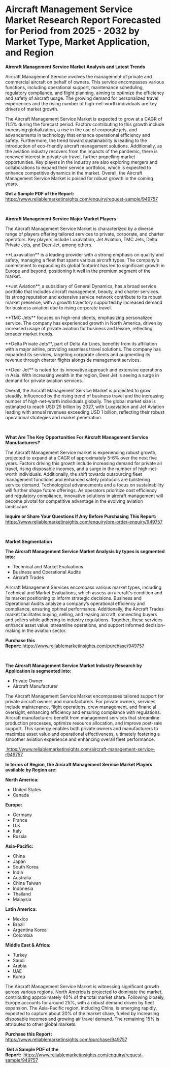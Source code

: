 <p><h1>Aircraft Management Service Market Research Report Forecasted for Period from 2025 -  2032 by Market Type, Market Application, and Region</h1></p><p><strong>Aircraft Management Service Market Analysis and Latest Trends</strong></p>
<p><p>Aircraft Management Service involves the management of private and commercial aircraft on behalf of owners. This service encompasses various functions, including operational support, maintenance scheduling, regulatory compliance, and flight planning, aiming to optimize the efficiency and safety of aircraft usage. The growing demand for personalized travel experiences and the rising number of high-net-worth individuals are key drivers of market growth.</p><p>The Aircraft Management Service Market is expected to grow at a CAGR of 11.5% during the forecast period. Factors contributing to this growth include increasing globalization, a rise in the use of corporate jets, and advancements in technology that enhance operational efficiency and safety. Furthermore, the trend toward sustainability is leading to the introduction of eco-friendly aircraft management solutions. Additionally, as the aviation industry recovers from the impacts of the pandemic, there is renewed interest in private air travel, further propelling market opportunities. Key players in the industry are also exploring mergers and collaborations to expand their service portfolios, which is expected to enhance competitive dynamics in the market. Overall, the Aircraft Management Service Market is poised for robust growth in the coming years.</p></p>
<p><strong>Get a Sample PDF of the Report:&nbsp;</strong> <a href="https://www.reliablemarketinsights.com/enquiry/request-sample/949757?utm_campaign=3364&utm_medium=2&utm_source=Github&utm_content=ia&utm_term=18042025&utm_id=aircraft-management-service">https://www.reliablemarketinsights.com/enquiry/request-sample/949757</a></p>
<p>&nbsp;</p>
<p><strong>Aircraft Management Service Major Market Players</strong></p>
<p><p>The Aircraft Management Service Market is characterized by a diverse range of players offering tailored services to private, corporate, and charter operators. Key players include Luxaviation, Jet Aviation, TMC Jets, Delta Private Jets, and Deer Jet, among others. </p><p>**Luxaviation** is a leading provider with a strong emphasis on quality and safety, managing a fleet that spans various aircraft types. The company's commitment to expanding its global footprint has led to significant growth in Europe and beyond, positioning it well in the premium segment of the market.</p><p>**Jet Aviation**, a subsidiary of General Dynamics, has a broad service portfolio that includes aircraft management, beauty, and charter services. Its strong reputation and extensive service network contribute to its robust market presence, with a growth trajectory supported by increased demand for business aviation due to rising corporate travel.</p><p>**TMC Jets** focuses on high-end clients, emphasizing personalized service. The company has experienced growth in North America, driven by increased usage of private aviation for business and leisure, reflecting broader market trends.</p><p>**Delta Private Jets**, part of Delta Air Lines, benefits from its affiliation with a major airline, providing seamless travel solutions. The company has expanded its services, targeting corporate clients and augmenting its revenue through charter flights alongside management services.</p><p>**Deer Jet** is noted for its innovative approach and extensive operations in Asia. With increasing wealth in the region, Deer Jet is seeing a surge in demand for private aviation services.</p><p>Overall, the Aircraft Management Service Market is projected to grow steadily, influenced by the rising trend of business travel and the increasing number of high-net-worth individuals globally. The global market size is estimated to reach USD 25 billion by 2027, with Luxaviation and Jet Aviation leading with annual revenues exceeding USD 1 billion, reflecting their robust operational strategies and market penetration.</p></p>
<p>&nbsp;</p>
<p><strong>What Are The Key Opportunities For Aircraft Management Service Manufacturers?</strong></p>
<p><p>The Aircraft Management Service market is experiencing robust growth, projected to expand at a CAGR of approximately 5-6% over the next five years. Factors driving this growth include increasing demand for private air travel, rising disposable incomes, and a surge in the number of high-net-worth individuals. Additionally, the shift towards outsourcing fleet management functions and enhanced safety protocols are bolstering service demand. Technological advancements and a focus on sustainability will further shape future offerings. As operators prioritize cost efficiency and regulatory compliance, innovative solutions in aircraft management will become pivotal for competitive advantage in the evolving aviation landscape.</p></p>
<p><strong>Inquire or Share Your Questions If Any Before Purchasing This Report:</strong> <a href="https://www.reliablemarketinsights.com/enquiry/pre-order-enquiry/949757?utm_campaign=3364&utm_medium=2&utm_source=Github&utm_content=ia&utm_term=18042025&utm_id=aircraft-management-service">https://www.reliablemarketinsights.com/enquiry/pre-order-enquiry/949757</a></p>
<p>&nbsp;</p>
<p><strong>Market Segmentation</strong></p>
<p><strong>The Aircraft Management Service Market Analysis by types is segmented into:</strong></p>
<p><ul><li>Technical and Market Evaluations</li><li>Business and Operational Audits</li><li>Aircraft Trades</li></ul></p>
<p><p>Aircraft Management Services encompass various market types, including Technical and Market Evaluations, which assess an aircraft's condition and its market positioning to inform strategic decisions. Business and Operational Audits analyze a company’s operational efficiency and compliance, ensuring optimal performance. Additionally, the Aircraft Trades market facilitates buying, selling, and leasing aircraft, connecting buyers and sellers while adhering to industry regulations. Together, these services enhance asset value, streamline operations, and support informed decision-making in the aviation sector.</p></p>
<p><strong>Purchase this Report:&nbsp;</strong><a href="https://www.reliablemarketinsights.com/purchase/949757?utm_campaign=3364&utm_medium=2&utm_source=Github&utm_content=ia&utm_term=18042025&utm_id=aircraft-management-service">https://www.reliablemarketinsights.com/purchase/949757</a></p>
<p>&nbsp;</p>
<p><strong>The Aircraft Management Service Market Industry Research by Application is segmented into:</strong></p>
<p><ul><li>Private Owner</li><li>Aircraft Manufacturer</li></ul></p>
<p><p>The Aircraft Management Service Market encompasses tailored support for private aircraft owners and manufacturers. For private owners, services include maintenance, flight operations, crew management, and financial oversight, enhancing efficiency and ensuring compliance with regulations. Aircraft manufacturers benefit from management services that streamline production processes, optimize resource allocation, and improve post-sale support. This synergy enables both private owners and manufacturers to maximize asset value and operational effectiveness, ultimately fostering a smoother aviation experience and enhancing overall fleet performance.</p></p>
<p><a href="https://www.reliablemarketinsights.com/aircraft-management-service-r949757?utm_campaign=3364&utm_medium=2&utm_source=Github&utm_content=ia&utm_term=18042025&utm_id=aircraft-management-service">&nbsp;https://www.reliablemarketinsights.com/aircraft-management-service-r949757</a></p>
<p><strong>In terms of Region, the Aircraft Management Service Market Players available by Region are:</strong></p>
<p>
    <p> <strong> North America: </strong>
        <ul>
            <li>United States</li>
            <li>Canada</li>
        </ul>
        </p> 
    <p> <strong> Europe: </strong>
        <ul>
            <li>Germany</li>
            <li>France</li>
            <li>U.K.</li>
            <li>Italy</li>
            <li>Russia</li>
        </ul>
        </p> 
    <p> <strong> Asia-Pacific: </strong>
        <ul>
            <li>China</li>
            <li>Japan</li>
            <li>South Korea</li>
            <li>India</li>
            <li>Australia</li>
            <li>China Taiwan</li>
            <li>Indonesia</li>
            <li>Thailand</li>
            <li>Malaysia</li>
        </ul>
        </p> 
    <p> <strong> Latin America: </strong>
        <ul>
            <li>Mexico</li>
            <li>Brazil</li>
            <li>Argentina Korea</li>
            <li>Colombia</li>
        </ul>
        </p> 
    <p> <strong> Middle East & Africa: </strong>
        <ul>
            <li>Turkey</li>
            <li>Saudi</li>
            <li>Arabia</li>
            <li>UAE</li>
            <li>Korea</li>
        </ul>
    </p>
    </p>
<p><p>The Aircraft Management Service Market is witnessing significant growth across various regions. North America is projected to dominate the market, contributing approximately 40% of the total market share. Following closely, Europe accounts for around 25%, with a robust demand driven by fleet expansion. The Asia-Pacific region, including China, is emerging rapidly, expected to capture about 20% of the market share, fueled by increasing disposable incomes and growing air travel demand. The remaining 15% is attributed to other global markets.</p></p>
<p><strong>Purchase this Report: </strong><a href="https://www.reliablemarketinsights.com/purchase/949757?utm_campaign=3364&utm_medium=2&utm_source=Github&utm_content=ia&utm_term=18042025&utm_id=aircraft-management-service">https://www.reliablemarketinsights.com/purchase/949757</a></p>
<p>&nbsp;<strong>Get a Sample PDF of the Report:&nbsp;&nbsp;</strong><a href="https://www.reliablemarketinsights.com/enquiry/request-sample/949757?utm_campaign=3364&utm_medium=2&utm_source=Github&utm_content=ia&utm_term=18042025&utm_id=aircraft-management-service">https://www.reliablemarketinsights.com/enquiry/request-sample/949757</a></p>
<p><strong></strong></p>
<p><p></p><p></p><p></p></p>